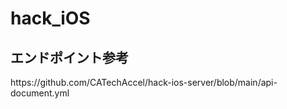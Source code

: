 # hack_iOS

## エンドポイント参考

<Swagger>
https://github.com/CATechAccel/hack-ios-server/blob/main/api-document.yml
